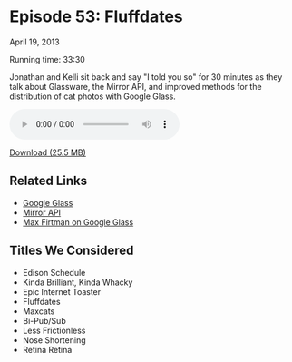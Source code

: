Episode 53: Fluffdates
====
April 19, 2013

Running time: 33:30

Jonathan and Kelli sit back and say "I told you so" for 30 minutes as they talk about Glassware, the Mirror API, and improved methods for the distribution of cat photos with Google Glass.

<audio preload="auto" controls>
	<source src="https://s3.amazonaws.com/nitch/Episode_53_Fluffdates.mp3" type="audio/mpeg" />
	<source src="https://s3.amazonaws.com/nitch/Episode_53_Fluffdates.ogg" type="audio/ogg" />
</audio>

[Download (25.5 MB)](https://s3.amazonaws.com/nitch/Episode_53_Fluffdates.mp3 "Episode 53: Fluffdates")

## Related Links

* [Google Glass](http://www.google.com/glass/start/ "Google Glass - Home")
* [Mirror API](https://developers.google.com/glass/ "Google Glass &mdash; Google Developers")
* [Max Firtman on Google Glass](http://www.mobilexweb.com/blog/google-glass-web-mirror-api-html5 "Developing for Google Glass: Mirror API, HTML5 and how to change your mind | Breaking the Mobile Web")

## Titles We Considered

* Edison Schedule
* Kinda Brilliant, Kinda Whacky
* Epic Internet Toaster
* Fluffdates
* Maxcats
* Bi-Pub/Sub
* Less Frictionless
* Nose Shortening
* Retina Retina
